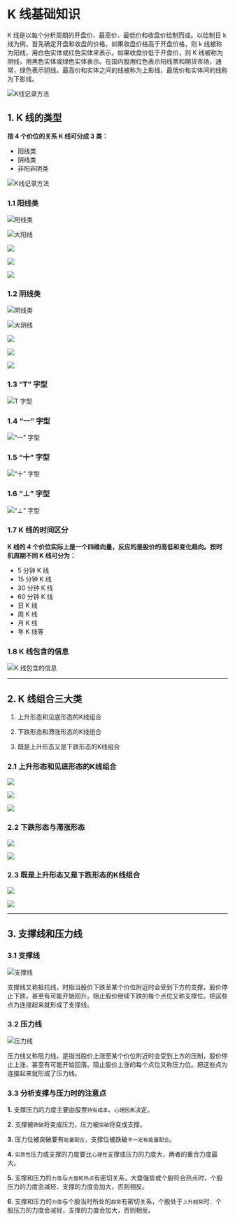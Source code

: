 # K 线基础知识

K 线是以每个分析周期的开盘价、最高价、最低价和收盘价绘制而成。以绘制日 k 线为例，首先确定开盘和收盘的价格，如果收盘价格高于开盘价格，则 k 线被称为阳线，用白色实体或红色实体来表示。如果收盘价低于开盘价，则 K 线被称为阴线，用黑色实体或绿色实体表示。在国内股用红色表示阳线票和期货市场，通常，绿色表示阴线。最高价和实体之间的线被称为上影线，最低价和实体间的线称为下影线。

![K线记录方法](../image/21.png)

## 1. K 线的类型

**按 4 个价位的关系 K 线可分成 3 类：**

- 阳线类
- 阴线类
- 非阳非阴类

![K线记录方法](../image/22.png)

### 1.1 阳线类

![阳线类](../image/02.png)

![大阳线](../image/03.png)

![](../image/04.png)

![](../image/05.png)

![](../image/06.png)

### 1.2 阴线类

![阴线类](../image/07.png)

![大阴线](../image/08.png)

![](../image/09.png)

![](../image/10.png)

![](../image/11.png)

### 1.3 “T” 字型

![T 字型](../image/12.png)

### 1.4 “一” 字型

![“一” 字型](../image/13.png)

### 1.5 “十” 字型

![“十” 字型](../image/14.png)

### 1.6 “⊥” 字型

![“⊥” 字型](../image/15.png)

### 1.7 K 线的时间区分

**K 线的 4 个价位实际上是一个四维向量，反应的是股价的高低和变化趋向。按时机周期不同 K 线可分为：**

- 5 分钟 K 线
- 15 分钟 K 线
- 30 分钟 K 线
- 60 分钟 K 线
- 日 K 线
- 周 K 线
- 月 K 线
- 年 K 线等

### 1.8 K 线包含的信息

![K 线包含的信息](../image/23.png)

---

## 2. K 线组合三大类

1. 上升形态和见底形态的K线组合

2. 下跌形态和滯涨形态的K线组合

3. 既是上升形态又是下跌形态的K线组合

### 2.1 上升形态和见底形态的K线组合

![](../image/24.png)

![](../image/25.png)

![](../image/26.png)

### 2.2 下跌形态与滞涨形态

![](../image/29.png)

![](../image/30.png)

### 2.3 既是上升形态又是下跌形态的K线组合

![](../image/27.png)

![](../image/28.png)

---

## 3. 支撑线和压力线

### 3.1 支撑线

![支撑线](../image/33.png)

支撑线又称抵抗线，时指当股价下跌至某个价位附近时会受到下方的支撑，股价停止下跌，甚至有可能开始回升。阻止股价继续下跌的每个点位又称支撑位。把这些点为连接起来就形成了支撑线。

### 3.2 压力线

![压力线](../image/34.png)

压力线又称阻力线，是指当股价上涨至某个价位附近时会受到上方的压制，股价停止上涨，甚至有可能开始回落。阻止股价上涨的每个点位又称压力位。把这些点为连接起来就形成了压力线。

### 3.3 分析支撑与压力时的注意点

**1.** 支撑压力的力度主要由股票`持有成本`、`心理因素`决定。

**2.** 支撑被`跌破`将变成压力，压力被`突破`将变成支撑。

**3.** 压力位被突破要有`能量配合`，支撑位被跌破`不一定有能量配合`。

**4.** `实质性`压力或支撑的力度要比`心理性`支撑或压力的力度大，两者的重合力度最大。

**5.** 支撑和压力的`力度`与`大盘和热点`有密切关系，大盘强势或个股符合热点时，个股压力的力度会减轻．支撑的力度会加大，否则相反。

**6.** 支撑和压力的`力度`与个股当时所处的`趋势`有密切关系，个股处于`上升趋势`时．个股压力的力度会减轻，支撑的力度会加大，否则相反。
















